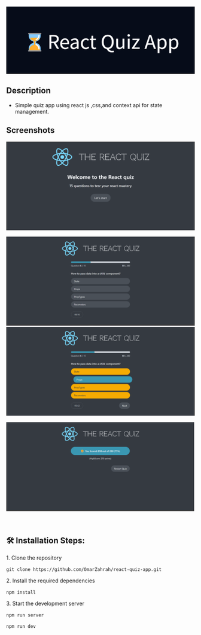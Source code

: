 <div align="center">

![Banner](React_Quiz_App.png)

</div>

## Description

- Simple quiz app using react js ,css,and context api for state management.

## Screenshots

![start screen](start.png)

![question](question.png)
![answer](answer.png)

![score screen](score.png)

<br/>

## 🛠️ Installation Steps:

<p>1. Clone the repository</p>

```
git clone https://github.com/OmarZahrah/react-quiz-app.git
```

<p>2. Install the required dependencies </p>

```
npm install
```

<p>3. Start the development server</p>

```
npm run server
```

```
npm run dev
```

<br/>
